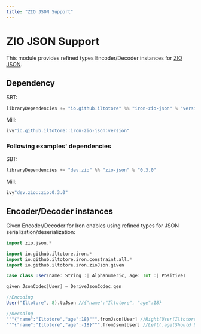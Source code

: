 ```yaml
---
title: "ZIO JSON Support"
---
```


# ZIO JSON Support

This module provides refined types Encoder/Decoder instances for [ZIO JSON](https://zio.github.io/zio-json/).

## Dependency

SBT: 

```scala
libraryDependencies += "io.github.iltotore" %% "iron-zio-json" % "version"
```

Mill:

```scala
ivy"io.github.iltotore::iron-zio-json:version"
```

### Following examples' dependencies

SBT:

```scala
libraryDependencies += "dev.zio" %% "zio-json" % "0.3.0"
```

Mill:

```scala
ivy"dev.zio::zio:0.3.0"
```

## Encoder/Decoder instances

Given Encoder/Decoder for Iron enables using refined types for JSON serialization/deserialization:

```scala
import zio.json.*

import io.github.iltotore.iron.*
import io.github.iltotore.iron.constraint.all.*
import io.github.iltotore.iron.zioJson.given

case class User(name: String :| Alphanumeric, age: Int :| Positive)

given JsonCodec[User] = DeriveJsonCodec.gen

//Encoding
User("Iltotore", 8).toJson //{"name":"Iltotore", "age":18}

//Decoding
"""{"name":"Iltotore","age":18}""".fromJson[User] //Right(User(Iltotore, 18))
"""{"name":"Iltotore","age":-18}""".fromJson[User] //Left(.age(Should be greater than 0))
```
